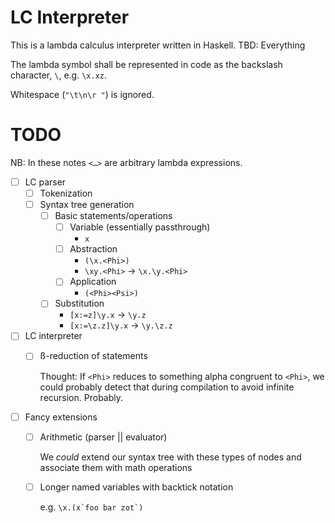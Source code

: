 # LC Interpreter

This is a lambda calculus interpreter written in Haskell.
TBD: Everything

The lambda symbol shall be represented in code as the backslash character, `\`,
e.g. `\x.xz`.

Whitespace (`"\t\n\r "`) is ignored.

# TODO

NB: In these notes `<…>` are arbitrary lambda expressions.

- [ ] LC parser
	- [ ] Tokenization
	- [ ] Syntax tree generation
		- [ ] Basic statements/operations
			- [ ] Variable (essentially passthrough)
				- `x`
			- [ ] Abstraction
				- `(\x.<Phi>)`
				- `\xy.<Phi>` → `\x.\y.<Phi>`
			- [ ] Application
				- `(<Phi><Psi>)`
		- [ ] Substitution
			- `[x:=z]\y.x` → `\y.z`
			- `[x:=\z.z]\y.x` → `\y.\z.z`
- [ ] LC interpreter
	- [ ] ß-reduction of statements

		Thought: If `<Phi>` reduces to something alpha congruent to
		`<Phi>`, we could probably detect that during compilation to
		avoid infinite recursion. Probably.

- [ ] Fancy extensions
	- [ ] Arithmetic (parser || evaluator)

		We *could* extend our syntax tree with these types of nodes and
		associate them with math operations

	- [ ] Longer named variables with backtick notation

		e.g. ``\x.(x`foo bar zot`)``

